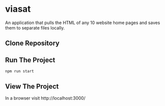 # viasat
An application that pulls the HTML of any 10 website home pages and saves them to separate files locally.

## Clone Repository

## Run The Project
`npm run start`

## View The Project
In a browser visit http://localhost:3000/
